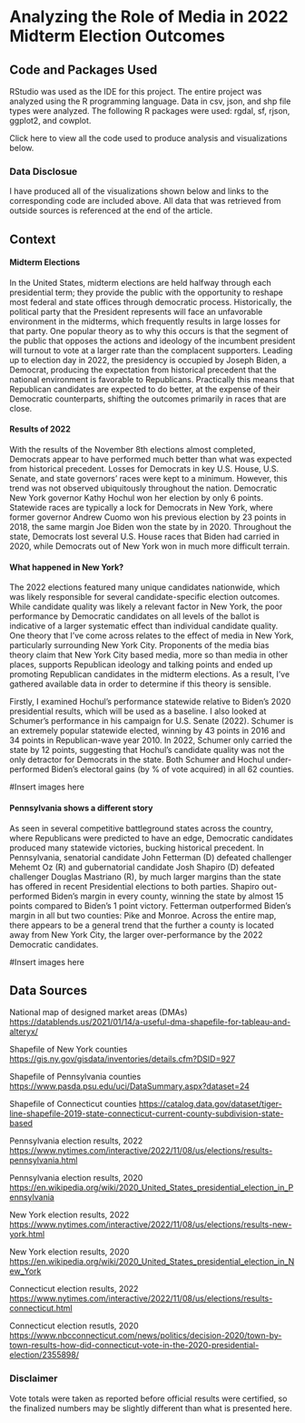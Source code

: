 Analyzing the Role of Media in 2022 Midterm Election Outcomes
=============================================================

Code and Packages Used
----------------------

RStudio was used as the IDE for this project. The entire project was
analyzed using the R programming language. Data in csv, json, and shp
file types were analyzed. The following R packages were used: rgdal, sf,
rjson, ggplot2, and cowplot.

Click here to view all the code used to produce analysis and
visualizations below.

### Data Disclosue

I have produced all of the visualizations shown below and links to the
corresponding code are included above. All data that was retrieved from
outside sources is referenced at the end of the article.

Context
-------

#### Midterm Elections

In the United States, midterm elections are held halfway through each
presidential term; they provide the public with the opportunity to
reshape most federal and state offices through democratic process.
Historically, the political party that the President represents will
face an unfavorable environment in the midterms, which frequently
results in large losses for that party. One popular theory as to why
this occurs is that the segment of the public that opposes the actions
and ideology of the incumbent president will turnout to vote at a larger
rate than the complacent supporters. Leading up to election day in 2022,
the presidency is occupied by Joseph Biden, a Democrat, producing the
expectation from historical precedent that the national environment is
favorable to Republicans. Practically this means that Republican
candidates are expected to do better, at the expense of their Democratic
counterparts, shifting the outcomes primarily in races that are close.

#### Results of 2022

With the results of the November 8th elections almost completed,
Democrats appear to have performed much better than what was expected
from historical precedent. Losses for Democrats in key U.S. House, U.S.
Senate, and state governors’ races were kept to a minimum. However, this
trend was not observed ubiquitously throughout the nation. Democratic
New York governor Kathy Hochul won her election by only 6 points.
Statewide races are typically a lock for Democrats in New York, where
former governor Andrew Cuomo won his previous election by 23 points in
2018, the same margin Joe Biden won the state by in 2020. Throughout the
state, Democrats lost several U.S. House races that Biden had carried in
2020, while Democrats out of New York won in much more difficult
terrain.

#### What happened in New York?

The 2022 elections featured many unique candidates nationwide, which was
likely responsible for several candidate-specific election outcomes.
While candidate quality was likely a relevant factor in New York, the
poor performance by Democratic candidates on all levels of the ballot is
indicative of a larger systematic effect than individual candidate
quality. One theory that I’ve come across relates to the effect of media
in New York, particularly surrounding New York City. Proponents of the
media bias theory claim that New York City based media, more so than
media in other places, supports Republican ideology and talking points
and ended up promoting Republican candidates in the midterm elections.
As a result, I’ve gathered available data in order to determine if this
theory is sensible.

Firstly, I examined Hochul’s performance statewide relative to Biden’s
2020 presidential results, which will be used as a baseline. I also
looked at Schumer’s performance in his campaign for U.S. Senate (2022).
Schumer is an extremely popular statewide elected, winning by 43 points
in 2016 and 34 points in Republican-wave year 2010. In 2022, Schumer
only carried the state by 12 points, suggesting that Hochul’s candidate
quality was not the only detractor for Democrats in the state. Both
Schumer and Hochul under-performed Biden’s electoral gains (by % of vote
acquired) in all 62 counties.

\#Insert images here

#### Pennsylvania shows a different story

As seen in several competitive battleground states across the country,
where Republicans were predicted to have an edge, Democratic candidates
produced many statewide victories, bucking historical precedent. In
Pennsylvania, senatorial candidate John Fetterman (D) defeated
challenger Mehemt Oz (R) and gubernatorial candidate Josh Shapiro (D)
defeated challenger Douglas Mastriano (R), by much larger margins than
the state has offered in recent Presidential elections to both parties.
Shapiro out-performed Biden’s margin in every county, winning the state
by almost 15 points compared to Biden’s 1 point victory. Fetterman
outperformed Biden’s margin in all but two counties: Pike and Monroe.
Across the entire map, there appears to be a general trend that the
further a county is located away from New York City, the larger
over-performance by the 2022 Democratic candidates.

\#Insert images here

Data Sources
------------

National map of designed market areas (DMAs)
<a href="https://datablends.us/2021/01/14/a-useful-dma-shapefile-for-tableau-and-alteryx/" class="uri">https://datablends.us/2021/01/14/a-useful-dma-shapefile-for-tableau-and-alteryx/</a>

Shapefile of New York counties
<a href="https://gis.ny.gov/gisdata/inventories/details.cfm?DSID=927" class="uri">https://gis.ny.gov/gisdata/inventories/details.cfm?DSID=927</a>

Shapefile of Pennsylvania counties
<a href="https://www.pasda.psu.edu/uci/DataSummary.aspx?dataset=24" class="uri">https://www.pasda.psu.edu/uci/DataSummary.aspx?dataset=24</a>

Shapefile of Connecticut counties
<a href="https://catalog.data.gov/dataset/tiger-line-shapefile-2019-state-connecticut-current-county-subdivision-state-based" class="uri">https://catalog.data.gov/dataset/tiger-line-shapefile-2019-state-connecticut-current-county-subdivision-state-based</a>

Pennsylvania election results, 2022
<a href="https://www.nytimes.com/interactive/2022/11/08/us/elections/results-pennsylvania.html" class="uri">https://www.nytimes.com/interactive/2022/11/08/us/elections/results-pennsylvania.html</a>

Pennsylvania election results, 2020
<a href="https://en.wikipedia.org/wiki/2020_United_States_presidential_election_in_Pennsylvania" class="uri">https://en.wikipedia.org/wiki/2020_United_States_presidential_election_in_Pennsylvania</a>

New York election results, 2022
<a href="https://www.nytimes.com/interactive/2022/11/08/us/elections/results-new-york.html" class="uri">https://www.nytimes.com/interactive/2022/11/08/us/elections/results-new-york.html</a>

New York election results, 2020
<a href="https://en.wikipedia.org/wiki/2020_United_States_presidential_election_in_New_York" class="uri">https://en.wikipedia.org/wiki/2020_United_States_presidential_election_in_New_York</a>

Connecticut election results, 2022
<a href="https://www.nytimes.com/interactive/2022/11/08/us/elections/results-connecticut.html" class="uri">https://www.nytimes.com/interactive/2022/11/08/us/elections/results-connecticut.html</a>

Connecticut election resutls, 2020
<a href="https://www.nbcconnecticut.com/news/politics/decision-2020/town-by-town-results-how-did-connecticut-vote-in-the-2020-presidential-election/2355898/" class="uri">https://www.nbcconnecticut.com/news/politics/decision-2020/town-by-town-results-how-did-connecticut-vote-in-the-2020-presidential-election/2355898/</a>

### Disclaimer

Vote totals were taken as reported before official results were
certified, so the finalized numbers may be slightly different than what
is presented here.
